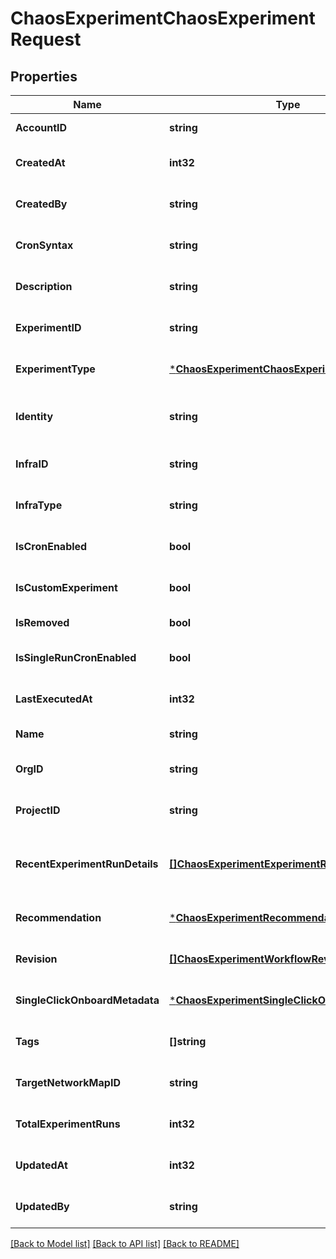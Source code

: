 # ChaosExperimentChaosExperimentRequest

## Properties
Name | Type | Description | Notes
------------ | ------------- | ------------- | -------------
**AccountID** | **string** |  | [default to null]
**CreatedAt** | **int32** |  | [optional] [default to null]
**CreatedBy** | **string** |  | [optional] [default to null]
**CronSyntax** | **string** |  | [optional] [default to null]
**Description** | **string** |  | [optional] [default to null]
**ExperimentID** | **string** |  | [optional] [default to null]
**ExperimentType** | [***ChaosExperimentChaosExperimentType**](chaos_experiment.ChaosExperimentType.md) |  | [optional] [default to null]
**Identity** | **string** | identity field is a human-readable ID | [optional] [default to null]
**InfraID** | **string** |  | [optional] [default to null]
**InfraType** | **string** |  | [optional] [default to null]
**IsCronEnabled** | **bool** |  | [optional] [default to null]
**IsCustomExperiment** | **bool** |  | [optional] [default to null]
**IsRemoved** | **bool** |  | [default to null]
**IsSingleRunCronEnabled** | **bool** |  | [optional] [default to null]
**LastExecutedAt** | **int32** |  | [optional] [default to null]
**Name** | **string** |  | [default to null]
**OrgID** | **string** |  | [optional] [default to null]
**ProjectID** | **string** |  | [optional] [default to null]
**RecentExperimentRunDetails** | [**[]ChaosExperimentExperimentRunDetail**](chaos_experiment.ExperimentRunDetail.md) | stores the details of last 10 experiment runs | [optional] [default to null]
**Recommendation** | [***ChaosExperimentRecommendation**](chaos_experiment.Recommendation.md) |  | [optional] [default to null]
**Revision** | [**[]ChaosExperimentWorkflowRevision**](chaos_experiment.WorkflowRevision.md) |  | [optional] [default to null]
**SingleClickOnboardMetadata** | [***ChaosExperimentSingleClickOnboardMetadata**](chaos_experiment.SingleClickOnboardMetadata.md) |  | [optional] [default to null]
**Tags** | **[]string** |  | [optional] [default to null]
**TargetNetworkMapID** | **string** |  | [optional] [default to null]
**TotalExperimentRuns** | **int32** |  | [optional] [default to null]
**UpdatedAt** | **int32** |  | [optional] [default to null]
**UpdatedBy** | **string** |  | [optional] [default to null]

[[Back to Model list]](../README.md#documentation-for-models) [[Back to API list]](../README.md#documentation-for-api-endpoints) [[Back to README]](../README.md)

